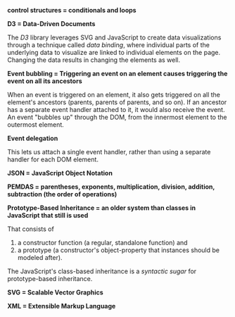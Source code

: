**control structures = conditionals and loops**

**D3 = Data-Driven Documents**

The *D3* library leverages SVG and JavaScript to create data visualizations
through a technique called *data binding*, where individual parts of the
underlying data to visualize are linked to individual elements on the page.
Changing the data results in changing the elements as well.

**Event bubbling = Triggering an event on an element causes triggering the event on all its ancestors**

When an event is triggered on an element, 
it also gets triggered on all the element's ancestors (parents, parents of parents, and so on).
If an ancestor has a separate event handler attached to it, it would also receive the event.
An event "bubbles up" through the DOM, from the innermost element to the outermost element.

**Event delegation**

This lets us attach a single event handler, rather than using a separate handler for each DOM element.

**JSON = JavaScript Object Notation**

**PEMDAS = parentheses, exponents, multiplication, division, addition, subtraction (the order of operations)**

**Prototype-Based Inheritance = an older system than classes in JavaScript that still is used**

That consists of 
1) a constructor function (a regular, standalone function) and
2) a prototype (a constructor's object-property that instances should be modeled after).

The JavaScript's class-based inheritance is a *syntactic sugar* for prototype-based inheritance.

**SVG = Scalable Vector Graphics**

**XML = Extensible Markup Language**
